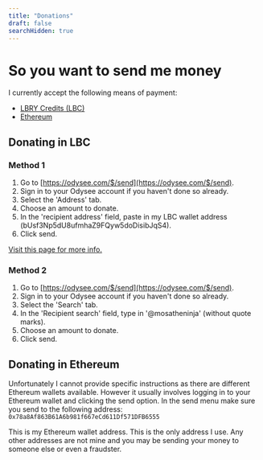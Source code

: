 ```yaml
---
title: "Donations"
draft: false
searchHidden: true
---
```


# So you want to send me money
I currently accept the following means of payment:
- [LBRY Credits (LBC)](https://en.wikipedia.org/wiki/LBRY)
- [Ethereum](https://en.wikipedia.org/wiki/Ethereum)

## Donating in LBC
### Method 1
1. Go to [https://odysee.com/$/send](https://odysee.com/$/send).
2. Sign in to your Odysee account if you haven't done so already.
3. Select the 'Address' tab.
4. Choose an amount to donate.
5. In the 'recipient address' field, paste in my LBC wallet address (bUsf3Np5dU8ufmhaZ9FQyw5doDisibJqS4).
6. Click send.

[Visit this page for more info.](https://odysee.com/@OdyseeHelp:b/Monetization-of-Content:3)

### Method 2
1. Go to [https://odysee.com/$/send](https://odysee.com/$/send).
2. Sign in to your Odysee account if you haven't done so already.
3. Select the 'Search' tab.
4. In the 'Recipient search' field, type in '@mosatheninja' (without quote marks).
5. Choose an amount to donate.
6. Click send.

## Donating in Ethereum
Unfortunately I cannot provide specific instructions as there are different Ethereum wallets available. However it usually involves logging in to your Ethereum wallet and clicking the send option.
In the send menu make sure you send to the following address: ` 0x78a8Af863B61A6b981f667eCd611Df571DFB6555 `

This is my Ethereum wallet address. This is the only address I use. Any other addresses are not mine and you may be sending your money to someone else or even a fraudster.
